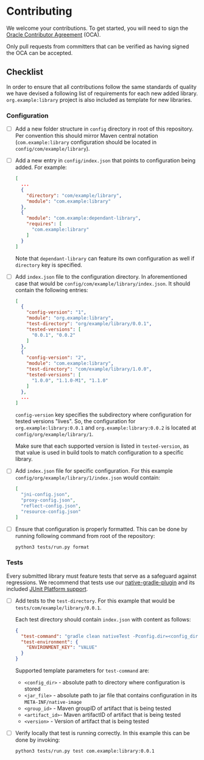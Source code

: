 # Contributing
We welcome your contributions. To get started, you will need to sign the [Oracle Contributor Agreement](https://oca.opensource.oracle.com) (OCA).

Only pull requests from committers that can be verified as having signed the OCA can be accepted.

## Checklist
In order to ensure that all contributions follow the same standards of quality we have devised a following list of requirements for each new added library.
`org.example:library` project is also included as template for new libraries.

### Configuration
* [ ] Add a new folder structure in `config` directory in root of this repository.
Per convention this should mirror Maven central notation (`com.example:library` configuration should be located in `config/com/example/library`).
* [ ] Add a new entry in `config/index.json` that points to configuration being added. For example:
    ```json
    [
      ...
      {
        "directory": "com/example/library",
        "module": "com.example:library"
      },
      {
        "module": "com.example:dependant-library",
        "requires": [
          "com.example:library"
        ]
      }
    ]
    ```
    Note that `dependant-library` can feature its own configuration as well if `directory` key is specified.
* [ ] Add `index.json` file to the configuration directory. In aforementioned case that would be `config/com/example/library/index.json`.
It should contain the following entries:
    ```json
    [
      {
        "config-version": "1",
        "module": "org.example:library",
        "test-directory": "org/example/library/0.0.1",
        "tested-versions": [
          "0.0.1", "0.0.2"
        ]
      },
      {
        "config-version": "2",
        "module": "com.example:library",
        "test-directory": "com/example/library/1.0.0",
        "tested-versions": [
          "1.0.0", "1.1.0-M1", "1.1.0"
        ]
      },
      ...
    ]
    ```
    `config-version` key specifies the subdirectory where configuration for tested versions "lives".
    So, the configuration for `org.example:library:0.0.1` and `org.example:library:0.0.2` is located at `config/org/example/library/1`.

   Make sure that each supported version is listed in `tested-version`, as that value is used in build tools to match configuration to a specific library.
* [ ] Add `index.json` file for specific configuration. For this example `config/org/example/library/1/index.json` would contain:
  ```json
  [
    "jni-config.json",
    "proxy-config.json",
    "reflect-config.json",
    "resource-config.json"
  ]
  ```
* [ ] Ensure that configuration is properly formatted. This can be done by running following command from root of the repository:
  ```bash
  python3 tests/run.py format
  ```

### Tests
Every submitted library must feature tests that serve as a safeguard against regressions.
We recommend that tests use our [native-gradle-plugin](https://graalvm.github.io/native-build-tools/latest/gradle-plugin.html)
and its included [JUnit Platform support](https://graalvm.github.io/native-build-tools/latest/gradle-plugin.html#testing-support).

* [ ] Add tests to the `test-directory`. For this example that would be `tests/com/example/library/0.0.1`.

  Each test directory should contain `index.json` with content as follows:
  ```json
  {
    "test-command": "gradle clean nativeTest -Pconfig.dir=<config_dir> -Plibrary.version=<version>",
    "test-environment": {
      "ENVIRONMENT_KEY": "VALUE"
    }
  }
  ```
  Supported template parameters for `test-command` are:
  * `<config_dir>` - absolute path to directory where configuration is stored
  * `<jar_file>` - absolute path to jar file that contains configuration in its `META-INF/native-image`
  * `<group_id>` - Maven groupID of artifact that is being tested
  * `<artifact_id>`- Maven artifactID of artifact that is being tested
  * `<version>` - Version of artifact that is being tested

* [ ] Verify locally that test is running correctly. In this example this can be done by invoking:
  ```bash
  python3 tests/run.py test com.example:library:0.0.1
  ```
